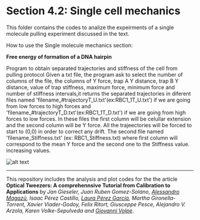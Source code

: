 # Section 4.2: Single cell mechanics
 This folder contains the codes to analize the expeirments of  a single molecule pulling experiment discussed in the text.
 
How to use the Single molecule mechanics section:

**Free energy of formation of a DNA hairpin**

Program to obtain separated trajectories and stiffness of the cell from pulling protocol
 Given a txt file, the program ask to select the number of columns of the file, the columns of Y force, 
 trap A Y distance, trap B Y distance, value of trap stiffness, maximum force, minimum force and number of 
 stiffness intervals,it returns the separated trajectories in diferent files named
 'filename_#trajectoryT_U.txt'(ex:RBC1_1T_U.txt') if we are going from low forces to high forces and
 'filename_#trajectoryT_D.txt'(ex:RBC1_1T_D.txt') if we are going from high forces to low forces.
 In these files the first column will be celullar extension and the second column will be Y force. 
 All the trajeectories will be forced to start to (0,0) in order to correct any drift. 
 The second file named 'filename_Stiffness.txt' (ex: RBC1_Stiffness.txt) where first column will
 correspond to the mean Y force and the second one to the Stiffness value.
increasing values.

![alt text](https://github.com/LauraPerezG/tweezers_AOP_tutorial/blob/merge_26nov_ales_lau/sec_4_1_single_molecule_mechanics_xavier/FIGURES/free_enerygy_hairpin.jpg "Force extension curves and stiffness")


***


 
This repository includes the analysis and plot codes for the the article **Optical Tweezers: A comprehennsive Tutorial  from Calibration to Applications** by *Jan Gieseler, Juan Ruben Gomez-Solano, [Alessandro Magazù](http://softmatterlab.org/people/alessandro-magazzu/),  Isaac Pérez Castillo, [Laura Pérez García](http://softmatterlab.org/people/laura-perez-garcia/), Martha Gironella-Torrent, Xavier Viader-Godoy, Felix Ritort, Giusceppe Pesce, Alejandro V. Arzola, Karen Volke-Sepulveda and [Giovanni Volpe](http://softmatterlab.org/people/giovanni-volpe/)*. 
 
